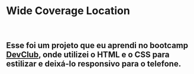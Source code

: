 <h1>Wide Coverage Location</h1>
<br>
<h2>Esse foi um projeto que eu aprendi no bootcamp <a href="https://rodolfomori.com.br/devclub">DevClub</a>, onde utilizei o HTML e o CSS para estilizar e deixá-lo responsivo para o telefone.</h2>
